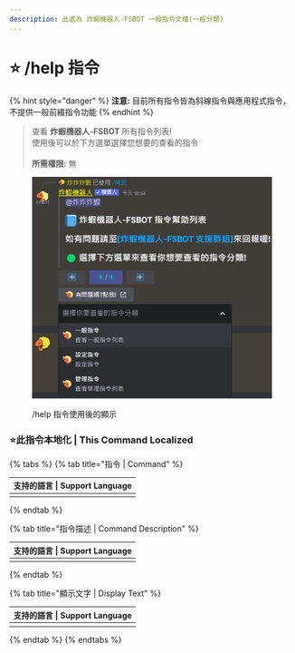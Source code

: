 ```yaml
---
description: 此處為 炸蝦機器人-FSBOT 一般指令文檔(一般分類)
---
```


# ⭐ /help 指令

{% hint style="danger" %}
**注意:** 目前所有指令皆為斜線指令與應用程式指令，不提供一般前綴指令功能
{% endhint %}

> 查看 **炸蝦機器人-FSBOT** 所有指令列表!\
> 使用後可以於下方選單選擇您想要的查看的指令\
> \
> **所需權限:** 無

<div data-full-width="true">

<figure><img src="../../../.gitbook/assets/螢幕擷取畫面 2023-08-26 185649 (1).png" alt="/help 指令使用後的顯示"><figcaption><p>/help 指令使用後的顯示</p></figcaption></figure>

</div>

### :star:此指令本地化 | This Command Localized

{% tabs %}
{% tab title="指令 | Command" %}
<table><thead><tr><th data-type="select" data-multiple>支持的語言 | Support Language</th></tr></thead><tbody><tr><td></td></tr></tbody></table>
{% endtab %}

{% tab title="指令描述 | Command Description" %}
<table><thead><tr><th data-type="select" data-multiple>支持的語言 | Support Language</th></tr></thead><tbody><tr><td></td></tr></tbody></table>
{% endtab %}

{% tab title="顯示文字 | Display Text" %}
<table><thead><tr><th data-type="select" data-multiple>支持的語言 | Support Language</th></tr></thead><tbody><tr><td></td></tr></tbody></table>
{% endtab %}
{% endtabs %}
